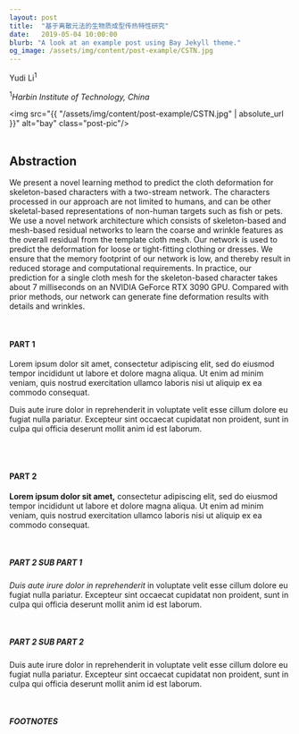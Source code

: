 ```yaml
---
layout: post
title:  "基于离散元法的生物质成型传热特性研究"
date:   2019-05-04 10:00:00
blurb: "A look at an example post using Bay Jekyll theme."
og_image: /assets/img/content/post-example/CSTN.jpg
---
```


Yudi Li<sup>1</sup>

<sup>1</sup><i>Harbin Institute of Technology, China</i>

<img src="{{ "/assets/img/content/post-example/CSTN.jpg" | absolute_url }}" alt="bay" class="post-pic"/>
<br />
<br />

## Abstraction

We present a novel learning method to predict the cloth deformation for skeleton-based characters with a two-stream network. The characters processed in our approach are not limited to humans, and can be other skeletal-based representations of non-human targets such as fish or pets. We use a novel network architecture which consists of skeleton-based and mesh-based residual networks to learn the coarse and wrinkle features as the overall residual from the template cloth mesh. Our network is used to predict the deformation for loose or tight-fitting clothing or dresses. We ensure that the memory footprint of our network is low, and thereby result in reduced storage and computational requirements. In practice, our prediction for a single cloth mesh for the skeleton-based character takes about $7$ milliseconds on an NVIDIA GeForce RTX 3090 GPU. Compared with prior methods, our network can generate fine deformation results with details and wrinkles.

<br />


<!-- #### Table of Contents
- [Abstraction](#abstraction)
    - [Table of Contents](#table-of-contents)
    - [PART 1](#part-1)
    - [PART 2](#part-2)
      - [PART 2 SUB PART 1](#part-2-sub-part-1)
      - [PART 2 SUB PART 2](#part-2-sub-part-2)
      - [FOOTNOTES](#footnotes) -->

#### PART 1
Lorem ipsum dolor sit amet, consectetur adipiscing elit, sed do eiusmod tempor incididunt ut labore et dolore magna aliqua. Ut enim ad minim veniam, quis nostrud exercitation ullamco laboris nisi ut aliquip ex ea commodo consequat.
<br />

Duis aute irure dolor in reprehenderit in voluptate velit esse cillum dolore eu fugiat nulla pariatur. Excepteur sint occaecat cupidatat non proident, sunt in culpa qui officia deserunt mollit anim id est laborum.

<br />
<br />

#### PART 2
**Lorem ipsum dolor sit amet,** consectetur adipiscing elit, sed do eiusmod tempor incididunt ut labore et dolore magna aliqua. Ut enim ad minim veniam, quis nostrud exercitation ullamco laboris nisi ut aliquip ex ea commodo consequat.

<br />

##### PART 2 SUB PART 1
*Duis aute irure dolor in reprehenderit* in voluptate velit esse cillum dolore eu fugiat nulla pariatur. Excepteur sint occaecat cupidatat non proident, sunt in culpa qui officia deserunt mollit anim id est laborum.

<br />

##### PART 2 SUB PART 2
Duis aute irure dolor in reprehenderit in voluptate velit esse cillum dolore eu fugiat nulla pariatur. Excepteur sint occaecat cupidatat non proident, sunt in culpa qui officia deserunt mollit anim id est laborum.

<br />


##### FOOTNOTES

[^1]: This is a note!
